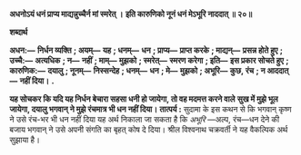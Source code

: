 **अधनोऽयं धनं प्राप्य माद्यन्नुच्चैर्न मां स्मरेत् ।** **इति कारुणिको नूनं धनं मेऽभूरि नाददात् ॥ २०॥** 

**शब्दार्थ** 

**अधन:—** **निर्धन व्यक्ति** **; अयम्—** **यह** **; धनम्—** **धन** **; प्राप्य—** **प्राप्त करके** **; माद्यन्—** **प्रसन्न होते हुए** **; उच्चै:—** **अत्यधिक** **; न—** **नहीं** **; माम्—** **मुझको** **; स्मरेत्—** **स्मरण करेगा** **; इति—** **इस प्रकार सोचते हुए** **; कारुणिक:—** **दयालु** **; नूनम्—** **निस्सन्देह** **; धनम्—** **धन** **; मे—** **मुझको** **; अभूरि—** **कुछ, रंच** **; न आददात्—** **नहीं दिया।** **.** 

**यह सोचकर कि यदि यह निर्धन बेचारा सहसा धनी हो जायेगा, तो वह मदमत्त करने वाले** **सुख में मुझे भूल जायेगा, दयालु भगवान् ने मुझे रंचमात्र भी धन नहीं दिया।** **तात्पर्य :** सुदामा के इस कथन से कि भगवान् कृष्ण ने उसे रंच-भर भी धन नहीं दिया यह अर्थ निकाला जा सकता है कि *अभूरि* —अल्प, रंच—धन देने की बजाय भगवान् ने उसे अपनी संगति का बृहत् कोष दे दिया। श्रील विश्वनाथ चक्रवर्ती ने यह वैकल्पिक अर्थ सुझाया है।  